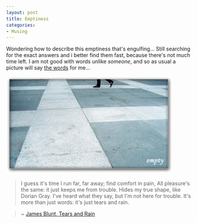 ```yaml
---
layout: post
title: Emptiness
categories:
- Musing
---
```


Wondering how to describe this emptiness that's engulfing... Still searching for the exact answers and i better find them fast, because there's not much time left. I am not good with words unlike _someone_, and so as usual a picture will say [the words](http://www.seeklyrics.com/lyrics/James-Blunt/Tears-And-Rain.html) for me...

![](/img/empty2.jpg)

> I guess it's time I run far, far away; find comfort in pain, All pleasure's the same: it just keeps me from trouble. Hides my true shape, like Dorian Gray. I've heard what they say, but I'm not here for trouble. It's more than just words: it's just tears and rain.

> ~ [James Blunt, Tears and Rain](http://www.youtube.com/watch?v=K_BsJDXja0s)

